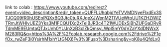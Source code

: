 link to colab : https://www.youtube.com/redirect?event=video_description&redir_token=QUFFLUhqbjdYeTVVMDNyeFlxdEx3STJCQ09fR0hUSEpPQXxBQ3Jtc0tuRXJqeXJWenM2TlVUeWtpUU1KZHZiWlZTRmJtWHlvUEZ3Yks3M1FCQU1Xd2xTelBJR3c4T21WUDExSjBhZUFGaDRvRTdmME9EUmtaQTJxUnh0YUJnXzB3clZkQmsyLWplSmY0dVZaYXdDNWxXM283RQ&q=https%3A%2F%2Fcolab.research.google.com%2Fdrive%2F1efOx_rwZeF3i0YsirhM1xhYLtGNX6Fv3%3Fusp%3Dsharing&v=pK8u4QfdLx0

